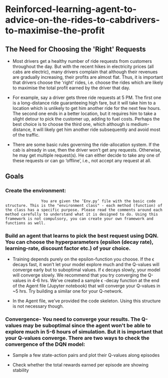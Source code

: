 # Reinforced-learning-agent-to-advice-on-the-rides-to-cabdrivers-to-maximise-the-profit

## The Need for Choosing the 'Right' Requests

- Most drivers get a healthy number of ride requests from customers throughout the day. But with the recent hikes in electricity prices (all cabs are electric), many drivers complain that although their revenues are gradually increasing, their profits are almost flat. Thus, it is important that drivers choose the 'right' rides, i.e. choose the rides which are likely to maximise the total profit earned by the driver that day. 

 - For example, say a driver gets three ride requests at 5 PM. The first one is a long-distance ride guaranteeing high fare, but it will take him to a location which is unlikely to get him another ride for the next few hours. The second one ends in a better location, but it requires him to take a slight detour to pick the customer up, adding to fuel costs. Perhaps the best choice is to choose the third one, which although is medium-distance, it will likely get him another ride subsequently and avoid most of the traffic. 

- There are some basic rules governing the ride-allocation system. If the cab is already in use, then the driver won’t get any requests. Otherwise, he may get multiple request(s). He can either decide to take any one of these requests or can go ‘offline’, i.e., not accept any request at all. 


## Goals
### Create the environment:
                    You are given the ‘Env.py’ file with the basic code structure. This is the "environment class" - each method (function) of the class has a specific purpose. Please read the comments around each method carefully to understand what it is designed to do. Using this framework is not compulsory, you can create your own framework and functions as well.

### Build an agent that learns to pick the best request using DQN. You can choose the hyperparameters (epsilon (decay rate), learning-rate, discount factor etc.) of your choice.

- Training depends purely on the epsilon-function you choose. If the 
ϵ
 decays fast, it won’t let your model explore much and the Q-values will converge early but to suboptimal values. If 
ϵ
 decays slowly, your model will converge slowly. We recommend that you try converging the Q-values in 4-6 hrs.  We’ve created a sample 
ϵ
-decay function at the end of the Agent file (Jupyter notebook) that will converge your Q-values in ~5 hrs. Try building a similar one for your Q-network.

- In the Agent file, we’ve provided the code skeleton. Using this structure is not necessary though.


### Convergence- You need to converge your results. The Q-values may be suboptimal since the agent won't be able to explore much in 5-6 hours of simulation. But it is important that your Q-values converge. There are two ways to check the convergence of the DQN model:

- Sample a few state-action pairs and plot their Q-values along episodes

- Check whether the total rewards earned per episode are showing stability
